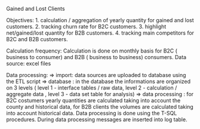 Gained and Lost Clients

Objectives:
          1. calculation / aggregation of yearly quantity for gained and lost customers.
          2. tracking churn rate for B2C customers.
          3. highlight net/gained/lost quantity for B2B customers.
          4. tracking main competitors for B2C and B2B customers.

Calculation frequency: Calculation is done on monthly basis for B2C ( business to consumer) and B2B ( business to business) consumers.
Data source: excel files

Data processing:
=> import: data sources are uploaded to database using the ETL script
=> database : in the database the informations are organized on 3 levels ( level 1 - interface tables / raw data, level 2 - calculation / aggregate data , level 3 - data set table for analysis)
=> data processing : for B2C costumers yearly quantities are calculated taking into account the county and historical data, for B2B clients the volumes are calculated taking into account historical data. Data processing is done using the T-SQL procedures. During data processing messages are inserted into log table.





 
